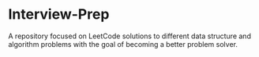 # Interview-Prep

A repository focused on LeetCode solutions to different data structure and algorithm problems with the goal of becoming a better problem solver.
